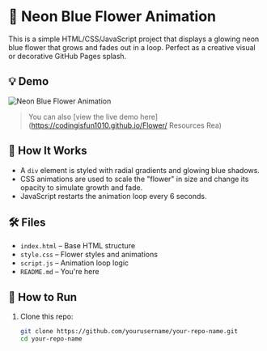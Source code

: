 # 🌸 Neon Blue Flower Animation

This is a simple HTML/CSS/JavaScript project that displays a glowing neon blue flower that grows and fades out in a loop. Perfect as a creative visual or decorative GitHub Pages splash.

## 💡 Demo

![Neon Blue Flower Animation](https://github.com/yourusername/your-repo-name/raw/main/demo.gif)

> You can also [view the live demo here](https://codingisfun1010.github.io/Flower/
Resources
 Rea)

## 🚀 How It Works

- A `div` element is styled with radial gradients and glowing blue shadows.
- CSS animations are used to scale the "flower" in size and change its opacity to simulate growth and fade.
- JavaScript restarts the animation loop every 6 seconds.

## 🛠 Files

- `index.html` – Base HTML structure
- `style.css` – Flower styles and animations
- `script.js` – Animation loop logic
- `README.md` – You're here

## 🧪 How to Run

1. Clone this repo:
   ```bash
   git clone https://github.com/yourusername/your-repo-name.git
   cd your-repo-name
